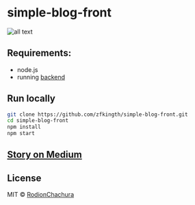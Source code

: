 # simple-blog-front

>

![all text](https://cdn-images-1.medium.com/max/800/1*MDXR5eddScIqHYop-IL9sg.png)

## Requirements:
 - node.js
 - running [backend](https://github.com/RodionChachura/simple-blog-back) 

## Run locally
```bash
git clone https://github.com/zfkingth/simple-blog-front.git
cd simple-blog-front
npm install
npm start
```

## [Story on Medium](https://medium.com/@geekrodion/blog-with-asp-net-core-and-react-redux-c80857b93cb6)

## License

MIT © [RodionChachura](https://geekrodion.com)
